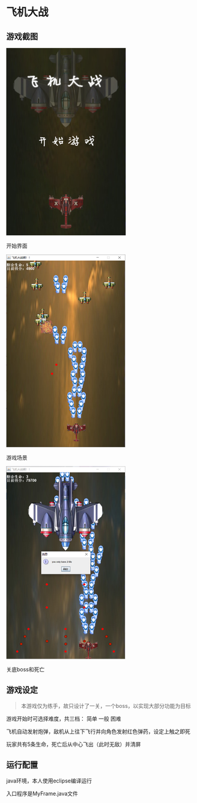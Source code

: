 # 飞机大战

## 游戏截图

<img src="飞机大战_1.png" alt="开始界面" style="zoom:50%;" />

开始界面

<img src="飞机大战_2.png" alt="游戏场景" style="zoom:50%;" />

游戏场景

<img src="飞机大战_3.png" alt="关底boss和死亡" style="zoom:50%;" />

关底boss和死亡

## 游戏设定

> 本游戏仅为练手，故只设计了一关，一个boss，以实现大部分功能为目标

游戏开始时可选择难度，共三档： 简单 一般 困难

飞机自动发射炮弹，敌机从上往下飞行并向角色发射红色弹药，设定上触之即死

玩家共有5条生命，死亡后从中心飞出（此时无敌）并清屏

## 运行配置

java环境，本人使用eclipse编译运行

入口程序是MyFrame.java文件